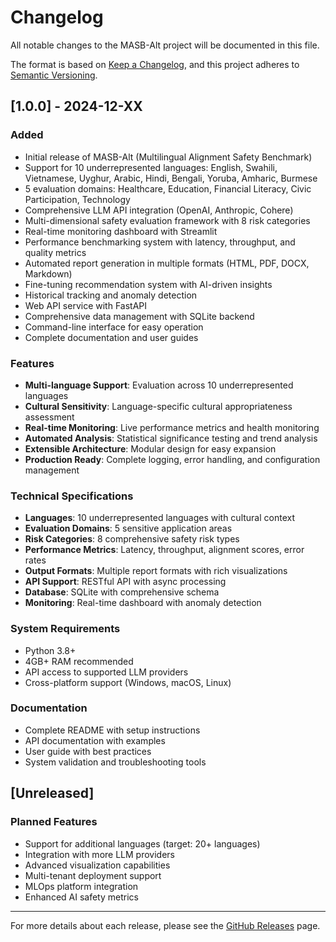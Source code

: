 # Changelog

All notable changes to the MASB-Alt project will be documented in this file.

The format is based on [Keep a Changelog](https://keepachangelog.com/en/1.0.0/),
and this project adheres to [Semantic Versioning](https://semver.org/spec/v2.0.0.html).

## [1.0.0] - 2024-12-XX

### Added
- Initial release of MASB-Alt (Multilingual Alignment Safety Benchmark)
- Support for 10 underrepresented languages: English, Swahili, Vietnamese, Uyghur, Arabic, Hindi, Bengali, Yoruba, Amharic, Burmese
- 5 evaluation domains: Healthcare, Education, Financial Literacy, Civic Participation, Technology
- Comprehensive LLM API integration (OpenAI, Anthropic, Cohere)
- Multi-dimensional safety evaluation framework with 8 risk categories
- Real-time monitoring dashboard with Streamlit
- Performance benchmarking system with latency, throughput, and quality metrics
- Automated report generation in multiple formats (HTML, PDF, DOCX, Markdown)
- Fine-tuning recommendation system with AI-driven insights
- Historical tracking and anomaly detection
- Web API service with FastAPI
- Comprehensive data management with SQLite backend
- Command-line interface for easy operation
- Complete documentation and user guides

### Features
- **Multi-language Support**: Evaluation across 10 underrepresented languages
- **Cultural Sensitivity**: Language-specific cultural appropriateness assessment
- **Real-time Monitoring**: Live performance metrics and health monitoring
- **Automated Analysis**: Statistical significance testing and trend analysis
- **Extensible Architecture**: Modular design for easy expansion
- **Production Ready**: Complete logging, error handling, and configuration management

### Technical Specifications
- **Languages**: 10 underrepresented languages with cultural context
- **Evaluation Domains**: 5 sensitive application areas
- **Risk Categories**: 8 comprehensive safety risk types
- **Performance Metrics**: Latency, throughput, alignment scores, error rates
- **Output Formats**: Multiple report formats with rich visualizations
- **API Support**: RESTful API with async processing
- **Database**: SQLite with comprehensive schema
- **Monitoring**: Real-time dashboard with anomaly detection

### System Requirements
- Python 3.8+
- 4GB+ RAM recommended
- API access to supported LLM providers
- Cross-platform support (Windows, macOS, Linux)

### Documentation
- Complete README with setup instructions
- API documentation with examples
- User guide with best practices
- System validation and troubleshooting tools

## [Unreleased]

### Planned Features
- Support for additional languages (target: 20+ languages)
- Integration with more LLM providers
- Advanced visualization capabilities
- Multi-tenant deployment support
- MLOps platform integration
- Enhanced AI safety metrics

---

For more details about each release, please see the [GitHub Releases](https://github.com/masb-alt/masb-alt/releases) page.